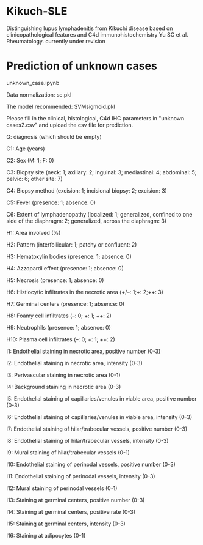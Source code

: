 # Kikuch-SLE
Distinguishing lupus lymphadenitis from Kikuchi disease based on clinicopathological features and C4d immunohistochemistry
Yu SC et al. Rheumatology. currently under revision

# Prediction of unknown cases
unknown_case.ipynb

Data normalization: sc.pkl

The model recommended: SVMsigmoid.pkl

Please fill in the clinical, histological, C4d IHC parameters in "unknown cases2.csv" and upload the csv file for prediction.

G: diagnosis (which should be empty)

C1: Age (years)

C2: Sex (M: 1; F: 0)

C3: Biopsy site (neck: 1; axillary: 2; inguinal: 3; mediastinal: 4; abdominal: 5; pelvic: 6; other site: 7)

C4: Biopsy method (excision: 1; incisional biopsy: 2; excision: 3)

C5: Fever (presence: 1; absence: 0)

C6: Extent of lymphadenopathy (localized: 1; generalized, confined to one side of the diaphragm: 2; generalized, across the diaphragm: 3)

H1: Area involved (%)

H2: Pattern (interfollicular: 1; patchy or confluent: 2)

H3: Hematoxylin bodies (presence: 1; absence: 0)

H4: Azzopardi effect (presence: 1; absence: 0)

H5: Necrosis (presence: 1; absence: 0)

H6: Histiocytic infiltrates in the necrotic area (+/–: 1;+: 2;++: 3)

H7: Germinal centers (presence: 1; absence: 0)

H8: Foamy cell infiltrates (–: 0; +: 1; ++: 2)

H9: Neutrophils (presence: 1; absence: 0)

H10: Plasma cell infiltrates (–: 0; +: 1; ++: 2)

I1: Endothelial staining in necrotic area, positive number (0-3)

I2: Endothelial staining in necrotic area, intensity (0-3)

I3: Perivascular staining in necrotic area (0-1)

I4: Background staining in necrotic area (0-3)

I5: Endothelial staining of capillaries/venules in viable area, positive number (0-3)

I6: Endothelial staining of capillaries/venules in viable area, intensity (0-3)

I7: Endothelial staining of hilar/trabecular vessels, positive number (0-3)

I8: Endothelial staining of hilar/trabecular vessels, intensity (0-3)

I9: Mural staining of hilar/trabecular vessels (0-1)

I10: Endothelial staining of perinodal vessels, positive number (0-3)

I11: Endothelial staining of perinodal vessels, intensity (0-3)

I12: Mural staining of perinodal vessels (0-1)

I13: Staining at germinal centers, positive number (0-3)

I14: Staining at germinal centers, positive rate (0-3)

I15: Staining at germinal centers, intensity (0-3)

I16: Staining at adipocytes (0-1)
